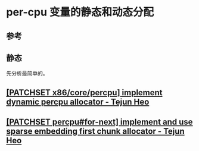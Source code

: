 # per-cpu 变量的静态和动态分配

## 参考

## 静态

先分析最简单的。

## [\[PATCHSET x86/core/percpu\] implement dynamic percpu allocator - Tejun Heo](https://lore.kernel.org/lkml/1234958676-27618-1-git-send-email-tj@kernel.org/)

## [\[PATCHSET percpu#for-next\] implement and use sparse embedding first chunk allocator - Tejun Heo](https://lore.kernel.org/all/1248171979-29166-1-git-send-email-tj@kernel.org/)

